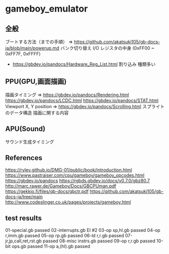 # gameboy_emulator

## 全般

ブートする方法（までの手順）
=> https://github.com/akatsuki105/gb-docs-ja/blob/main/powerup.md
バンク切り替え
I/O レジスタの中身 (0xFF00 ~ 0xFF7F, 0xFFFF)

- https://gbdev.io/pandocs/Hardware_Reg_List.html
  割り込み
  種類多い

## PPU(GPU,画面描画)

描画タイミング
=> https://gbdev.io/pandocs/Rendering.html
https://gbdev.io/pandocs/LCDC.html
https://gbdev.io/pandocs/STAT.html
Viewport X, Y position
=> https://gbdev.io/pandocs/Scrolling.html
スプライトのデータ構造
描画に関する内容

## APU(Sound)

サウンド生成タイミング

## References

https://rylev.github.io/DMG-01/public/book/introduction.html
https://www.pastraiser.com/cpu/gameboy/gameboy_opcodes.html
https://gbdev.io/pandocs
https://rgbds.gbdev.io/docs/v0.7.0/gbz80.7
http://marc.rawer.de/Gameboy/Docs/GBCPUman.pdf
https://gekkio.fi/files/gb-docs/gbctr.pdf
https://github.com/akatsuki105/gb-docs-ja/tree/main
http://www.codeslinger.co.uk/pages/projects/gameboy.html


## test results
01-special.gb               passed
02-interrupts.gb            EI #2
03-op sp,hl.gb              passed
04-op r,imm.gb              passed
05-op rp.gb                 passed
06-ld r,r.gb                passed
07-jr,jp,call,ret,rst.gb    passed
08-misc instrs.gb           passed
09-op r,r.gb                passed
10-bit ops.gb               passed
11-op a,(hl).gb             passed
